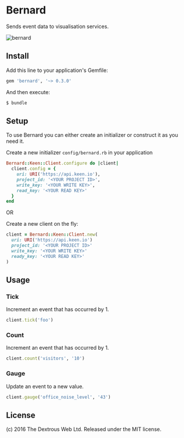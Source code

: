 # Bernard

Sends event data to visualisation services.

![bernard](http://dogkeg.com/wp-content/uploads/2015/10/saint_bernard__dog_keg_barrel-30-640x427-e1446127647535.jpg)


## Install

Add this line to your application's Gemfile:
```ruby
gem 'bernard', '~> 0.3.0'
```

And then execute:
```sh
$ bundle
```

## Setup
To use Bernard you can either create an initializer or construct it as you need it.

Create a new initializer `config/bernard.rb` in your application
```ruby
Bernard::Keen::Client.configure do |client|
  client.config = {
    uri: URI('https://api.keen.io'),
    project_id: '<YOUR PROJECT ID>',
    write_key: '<YOUR WRITE KEY>',
    read_key: '<YOUR READ KEY>'
  }
end
```

OR

Create a new client on the fly:
```ruby
client = Bernard::Keen::Client.new(
  uri: URI('https://api.keen.io')
  project_id: '<YOUR PROJECT ID>'
  write_key: '<YOUR WRITE KEY>'
  ready_key: '<YOUR READ KEY>'
)
```

## Usage

### Tick

Increment an event that has occurred by 1.
```ruby
client.tick('foo')
```

### Count

Increment an event that has occurred by 1.
```ruby
client.count('visitors', '10')
```

### Gauge

Update an event to a new value.
```ruby
client.gauge('office_noise_level', '43')
```

## License

(c) 2016 The Dextrous Web Ltd. Released under the MIT license.
